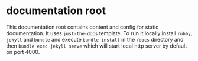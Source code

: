 # documentation root

This documentation root contains content and config for static documentation. It uses `just-the-docs` template.
To run it locally install `rubby`, `jekyll` and `bundle` and execute `bundle install` in the `/docs` directory and then `bundle exec jekyll serve` which will start local http server by default on port 4000.

